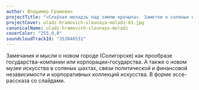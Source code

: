 ```yaml
---
author: Владимир Грамович
projectTitle: "«Слаўная моладзь пад зямлю крочыла». Заметки о соляных штольнях как музеях корпорации-государства"
projectCover: uladz-hramovich-slaunaya-moladz-01.jpg
canonicalName: uladz-hramovich-slaunaya-moladz
coverColor: "255,0,0"
soundcloudTrackId: "353846531"
---
```


Замечания и мысли о новом городе (Солигорске) как прообразе государства-компании или корпорации-государства. А также о новом музее искусства в соляных шахтах, связи политической и финансовой независимости и корпоративных коллекций искусства.
В форме эссе-рассказа со слайдами.
